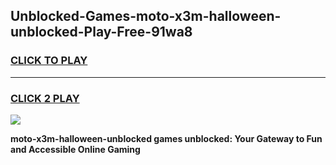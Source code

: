 
## Unblocked-Games-moto-x3m-halloween-unblocked-Play-Free-91wa8
<h3>
<a href="https://premium76.site?title=moto-x3m-halloween-unblocked&ref=18A1">CLICK TO PLAY</a></h3>
<hr>

<h3>
<a href="https://premium76.site?title=moto-x3m-halloween-unblocked&ref=18A1">CLICK 2 PLAY</a>
  
</h3>

<a href="https://premium76.site?title=moto-x3m-halloween-unblocked&ref=18A1"><img src="https://clearcache.store/games.png"></a>


**moto-x3m-halloween-unblocked games unblocked: Your Gateway to Fun and Accessible Online Gaming**
